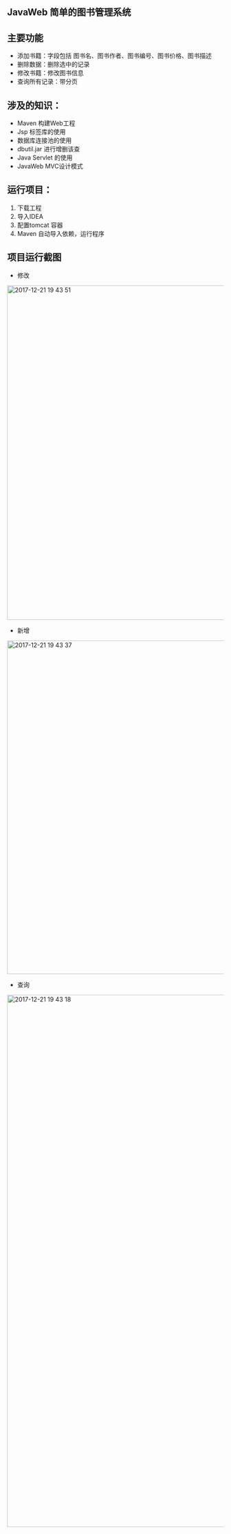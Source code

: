 ## JavaWeb 简单的图书管理系统


## 主要功能
- 添加书籍：字段包括 图书名、图书作者、图书编号、图书价格、图书描述
- 删除数据：删除选中的记录
- 修改书籍：修改图书信息
- 查询所有记录：带分页

## 涉及的知识：

- Maven 构建Web工程
- Jsp 标签库的使用
- 数据库连接池的使用
- dbutil.jar 进行增删该查
- Java Servlet 的使用
- JavaWeb MVC设计模式

## 运行项目：
1. 下载工程
2. 导入IDEA
3. 配置tomcat 容器
4. Maven 自动导入依赖，运行程序

## 项目运行截图

- 修改

<img width="778" alt="2017-12-21 19 43 51" src="https://user-images.githubusercontent.com/34358730/34254624-df1b8708-e687-11e7-80e7-0ac7a7417c6c.png">

- 新增
<img width="776" alt="2017-12-21 19 43 37" src="https://user-images.githubusercontent.com/34358730/34254637-e9be9812-e687-11e7-93ac-c16294c912ae.png">

- 查询
<img width="1238" alt="2017-12-21 19 43 18" src="https://user-images.githubusercontent.com/34358730/34254650-f1f4841a-e687-11e7-8bb7-dffbb71994ce.png">
